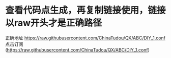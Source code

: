# 查看代码点生成，再复制链接使用，链接以raw开头才是正确路径

正确地址
https://raw.githubusercontent.com/ChinaTudou/QX/ABC/DIY_1.conf
点击订阅 (https://raw.githubusercontent.com/ChinaTudou/QX/ABC/DIY_1.conf)
